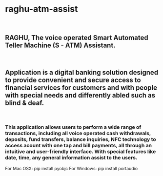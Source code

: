 # raghu-atm-assist
<br>
<h2>RAGHU, The voice operated Smart Automated Teller Machine (S - ATM) Assistant.</h2>
<br>
<h2>Application is a digital banking solution designed to provide convenient and secure access to financial services for customers and with people with special needs and differently abled such as blind & deaf.</h2>
<br>
<h3>This application allows users to perform a wide range of transactions, including all voice operated cash
withdrawals, deposits, fund transfers, balance inquiries, NFC technology to access
acount with one tap and bill payments, all through an intuitive and user-friendly
interface. With special features like date, time, any general information assist to
the users.</h3>
<p>
For Mac OSX:
pip install pyobjc
For Windows:
pip install portaudio
</p>




